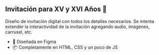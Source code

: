 ## Invitación para XV y XVI Años 👑
Diseño de invitación digital con todos los detalles necesarios. Se intenta extender la interactividad de la invitación agregando audio, imágenes, carrusel, etc.

* 🎨 Diseñada en Figma
* 📦 Completamente en HTML, CSS y un poco de JS